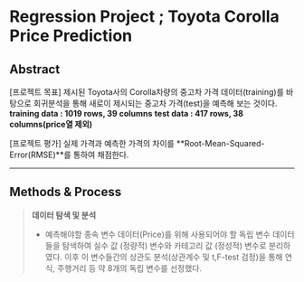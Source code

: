 Regression Project ; Toyota Corolla Price Prediction
===================

Abstract
-------------

[프로젝트 목표]
 제시된 Toyota사의 Corolla차량의 중고차 가격 데이터(training)를 바탕으로 회귀분석을 통해 새로이 제시되는 중고차 가격(test)을 예측해 보는 것이다.
**training data : 1019 rows, 39 columns**
**test data : 417 rows, 38 columns(price열 제외)**
 
[프로젝트 평가]
 실제 가격과 예측한 가격의 차이를 **Root-Mean-Squared-Error(RMSE)**를 통하여 채점한다.

----------


Methods & Process
-------------

> **데이터 탐색 및 분석**
> - 예측해야할 종속 변수 데이터(Price)를 위해 사용되어야 할 독립 변수 데이터들을 탐색하여 실수 값 (정량적) 변수와 카테고리 값 (정성적) 변수로 분리하였다. 이후 이 변수들간의 상관도 분석(상관계수 및 t,F-test 검정)을 통해 연식, 주행거리 등 약 8개의 독립 변수를 선정했다.

